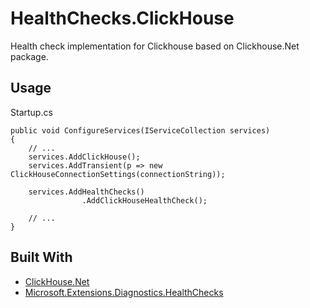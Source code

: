 # HealthChecks.ClickHouse

Health check implementation for Clickhouse based on Clickhouse.Net package.

## Usage

Startup.cs
```
public void ConfigureServices(IServiceCollection services) 
{
    // ...
    services.AddClickHouse();
    services.AddTransient(p => new ClickHouseConnectionSettings(connectionString));

    services.AddHealthChecks()
                .AddClickHouseHealthCheck();

    // ...
}
```


## Built With

* [ClickHouse.Net](https://github.com/ilyabreev/ClickHouse.Net)
* [Microsoft.Extensions.Diagnostics.HealthChecks](https://www.nuget.org/packages/Microsoft.AspNetCore.Diagnostics.HealthChecks)

